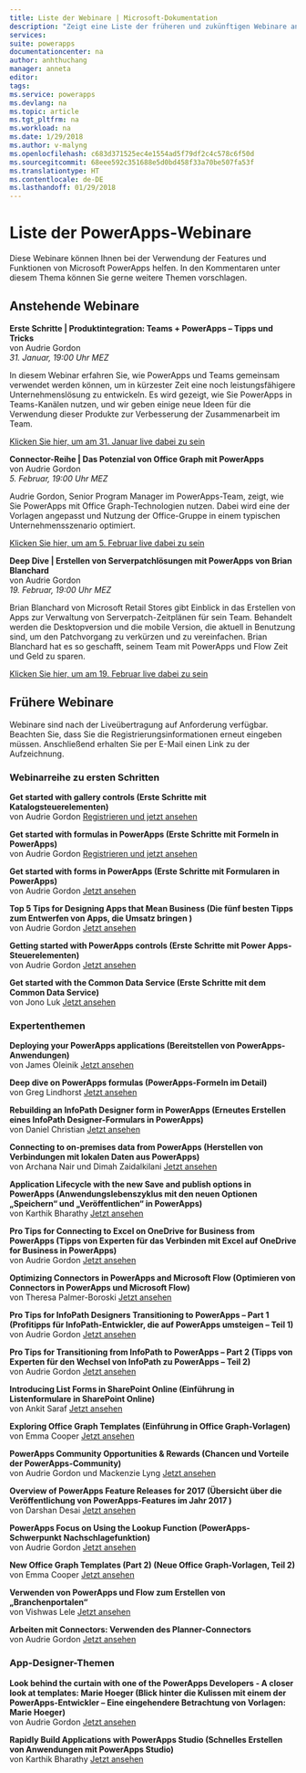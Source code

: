 ```yaml
---
title: Liste der Webinare | Microsoft-Dokumentation
description: "Zeigt eine Liste der früheren und zukünftigen Webinare an, einschließlich Uhrzeit/Datum und behandelten Themen."
services: 
suite: powerapps
documentationcenter: na
author: anhthuchang
manager: anneta
editor: 
tags: 
ms.service: powerapps
ms.devlang: na
ms.topic: article
ms.tgt_pltfrm: na
ms.workload: na
ms.date: 1/29/2018
ms.author: v-malyng
ms.openlocfilehash: c683d371525ec4e1554ad5f79df2c4c578c6f50d
ms.sourcegitcommit: 68eee592c351688e5d0bd458f33a70be507fa53f
ms.translationtype: HT
ms.contentlocale: de-DE
ms.lasthandoff: 01/29/2018
---
```

# <a name="powerapps-webinar-listing"></a>Liste der PowerApps-Webinare #
Diese Webinare können Ihnen bei der Verwendung der Features und Funktionen von Microsoft PowerApps helfen. In den Kommentaren unter diesem Thema können Sie gerne weitere Themen vorschlagen.

## <a name="upcoming-webinars"></a>Anstehende Webinare ##
**Erste Schritte | Produktintegration: Teams + PowerApps – Tipps und Tricks**
<br>von Audrie Gordon
<br>*31. Januar, 19:00 Uhr MEZ*

In diesem Webinar erfahren Sie, wie PowerApps und Teams gemeinsam verwendet werden können, um in kürzester Zeit eine noch leistungsfähigere Unternehmenslösung zu entwickeln. Es wird gezeigt, wie Sie PowerApps in Teams-Kanälen nutzen, und wir geben einige neue Ideen für die Verwendung dieser Produkte zur Verbesserung der Zusammenarbeit im Team.

[Klicken Sie hier, um am 31. Januar live dabei zu sein](https://www.youtube.com/watch?v=obBQk-aSElI)

**Connector-Reihe | Das Potenzial von Office Graph mit PowerApps**
<br>von Audrie Gordon
<br>*5. Februar, 19:00 Uhr MEZ*

Audrie Gordon, Senior Program Manager im PowerApps-Team, zeigt, wie Sie PowerApps mit Office Graph-Technologien nutzen. Dabei wird eine der Vorlagen angepasst und Nutzung der Office-Gruppe in einem typischen Unternehmensszenario optimiert.

[Klicken Sie hier, um am 5. Februar live dabei zu sein](https://www.youtube.com/watch?v=AOGGyoElGaQ)

**Deep Dive | Erstellen von Serverpatchlösungen mit PowerApps von Brian Blanchard**
<br>von Audrie Gordon
<br>*19. Februar, 19:00 Uhr MEZ*

Brian Blanchard von Microsoft Retail Stores gibt Einblick in das Erstellen von Apps zur Verwaltung von Serverpatch-Zeitplänen für sein Team. Behandelt werden die Desktopversion und die mobile Version, die aktuell in Benutzung sind, um den Patchvorgang zu verkürzen und zu vereinfachen. Brian Blanchard hat es so geschafft, seinem Team mit PowerApps und Flow Zeit und Geld zu sparen.

[Klicken Sie hier, um am 19. Februar live dabei zu sein](https://www.youtube.com/watch?v=QAe0oBecowU)

## <a name="past-webinars"></a>Frühere Webinare ##
Webinare sind nach der Liveübertragung auf Anforderung verfügbar. Beachten Sie, dass Sie die Registrierungsinformationen erneut eingeben müssen. Anschließend erhalten Sie per E-Mail einen Link zu der Aufzeichnung.

### <a name="getting-started-webinar-series"></a>Webinarreihe zu ersten Schritten ###
**Get started with gallery controls (Erste Schritte mit Katalogsteuerelementen)**
<br>von Audrie Gordon [Registrieren und jetzt ansehen](https://info.microsoft.com/US-EAD-WBNR-FY17-02Feb-28-GettingStartedwithPowerAppsGalleries300759_01Registration-ForminBody.html)

**Get started with formulas in PowerApps (Erste Schritte mit Formeln in PowerApps)**
<br>von Audrie Gordon [Registrieren und jetzt ansehen](https://info.microsoft.com/US-EAD-WBNR-FY17-03Mar-14-GettingStartedwithPowerAppsFormulas300770_01Registration-ForminBody.html)

**Get started with forms in PowerApps (Erste Schritte mit Formularen in PowerApps)**
<br>von Audrie Gordon [Jetzt ansehen](https://www.youtube.com/watch?v=WnuwLkNbWk4)

**Top 5 Tips for Designing Apps that Mean Business (Die fünf besten Tipps zum Entwerfen von Apps, die Umsatz bringen )**
<br>von Audrie Gordon [Jetzt ansehen](https://www.youtube.com/watch?v=Ql-pK9ixKxw)

**Getting started with PowerApps controls (Erste Schritte mit Power Apps-Steuerelementen)**
<br>von Audrie Gordon [Jetzt ansehen](https://www.youtube.com/watch?v=lUo0DXvJENI)

**Get started with the Common Data Service (Erste Schritte mit dem Common Data Service)**
<br>von Jono Luk [Jetzt ansehen](https://info.microsoft.com/US-PowerBI-WBNR-FY17-04Apr-18-GettingStartedwiththeCommonDataServices312618_01Registration-ForminBody.html)

### <a name="pro-topics"></a>Expertenthemen ###
**Deploying your PowerApps applications (Bereitstellen von PowerApps-Anwendungen)**
<br>von James Oleinik [Jetzt ansehen](https://www.youtube.com/watch?v=LF49hFB14Cs)

**Deep dive on PowerApps formulas (PowerApps-Formeln im Detail)**
<br>von Greg Lindhorst [Jetzt ansehen](https://www.youtube.com/watch?v=PuePMMuj5ps)

**Rebuilding an InfoPath Designer form in PowerApps (Erneutes Erstellen eines InfoPath Designer-Formulars in PowerApps)**
<br>von Daniel Christian [Jetzt ansehen](https://www.youtube.com/watch?v=ohQcxcVZSK4)

**Connecting to on-premises data from PowerApps (Herstellen von Verbindungen mit lokalen Daten aus PowerApps)**
<br>von Archana Nair und Dimah Zaidalkilani [Jetzt ansehen](https://www.youtube.com/watch?v=YBdO2MAulx8)

**Application Lifecycle with the new Save and publish options in PowerApps (Anwendungslebenszyklus mit den neuen Optionen „Speichern“ und „Veröffentlichen“ in PowerApps)**
<br>von Karthik Bharathy [Jetzt ansehen](https://www.youtube.com/watch?v=Np3DXBQvq2I)

**Pro Tips for Connecting to Excel on OneDrive for Business from PowerApps (Tipps von Experten für das Verbinden mit Excel auf OneDrive for Business in PowerApps)**
<br>von Audrie Gordon [Jetzt ansehen](https://www.youtube.com/watch?v=WPhux5_3Sfs)

**Optimizing Connectors in PowerApps and Microsoft Flow (Optimieren von Connectors in PowerApps und Microsoft Flow)**
<br>von Theresa Palmer-Boroski [Jetzt ansehen](https://www.youtube.com/watch?v=6jwt4qXA2IQ)

**Pro Tips for InfoPath Designers Transitioning to PowerApps – Part 1 (Profitipps für InfoPath-Entwickler, die auf PowerApps umsteigen – Teil 1)**
<br>von Audrie Gordon [Jetzt ansehen](https://www.youtube.com/watch?v=EZ09dRuiWLw)

**Pro Tips for Transitioning from InfoPath to PowerApps – Part 2 (Tipps von Experten für den Wechsel von InfoPath zu PowerApps – Teil 2)**
<br>von Audrie Gordon [Jetzt ansehen](https://www.youtube.com/watch?v=Bm2XePxLcSM)

**Introducing List Forms in SharePoint Online (Einführung in Listenformulare in SharePoint Online)**
<br>von Ankit Saraf [Jetzt ansehen](https://www.youtube.com/watch?v=3dCwg6wtViI)

**Exploring Office Graph Templates (Einführung in Office Graph-Vorlagen)**
<br>von Emma Cooper [Jetzt ansehen](https://www.youtube.com/watch?v=SwLNN3tPVNs)

**PowerApps Community Opportunities & Rewards (Chancen und Vorteile der PowerApps-Community)**
<br> von Audrie Gordon und Mackenzie Lyng [Jetzt ansehen](https://www.youtube.com/watch?v=MTIkTPUgDSY)

**Overview of PowerApps Feature Releases for 2017 (Übersicht über die Veröffentlichung von PowerApps-Features im Jahr 2017 )**
<br>von Darshan Desai [Jetzt ansehen](https://www.youtube.com/watch?v=XFMh8-zLkEM)

**PowerApps Focus on Using the Lookup Function (PowerApps-Schwerpunkt Nachschlagefunktion)**
<br>von Audrie Gordon [Jetzt ansehen](https://www.youtube.com/watch?v=uTPtNaSK_gc)

**New Office Graph Templates (Part 2) (Neue Office Graph-Vorlagen, Teil 2)**
<br>von Emma Cooper [Jetzt ansehen](https://www.youtube.com/watch?v=9PopTeLdpmU)

**Verwenden von PowerApps und Flow zum Erstellen von „Branchenportalen“**
<br>von Vishwas Lele [Jetzt ansehen](http://www.youtube.com/watch?v=eSMAAFHK44c)

**Arbeiten mit Connectors: Verwenden des Planner-Connectors**
<br> von Audrie Gordon [Jetzt ansehen](https://www.youtube.com/watch?v=NBPL9Uw7qzg)

### <a name="app-designer-topics"></a>App-Designer-Themen ###
**Look behind the curtain with one of the PowerApps Developers - A closer look at templates: Marie Hoeger (Blick hinter die Kulissen mit einem der PowerApps-Entwickler – Eine eingehendere Betrachtung von Vorlagen: Marie Hoeger)**
<br>von Audrie Gordon [Jetzt ansehen](https://www.youtube.com/watch?v=YF3DKZxlUdM)

**Rapidly Build Applications with PowerApps Studio (Schnelles Erstellen von Anwendungen mit PowerApps Studio)**
<br>von Karthik Bharathy [Jetzt ansehen](https://www.youtube.com/watch?v=us85WpXe4cA)
